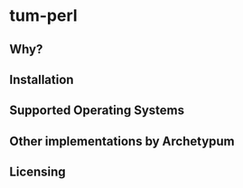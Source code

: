 # tum-perl

## Why?

## Installation

## Supported Operating Systems

## Other implementations by Archetypum

## Licensing
